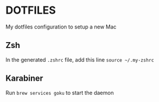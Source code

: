 # DOTFILES

My dotfiles configuration to setup a new Mac

## Zsh

In the generated `.zshrc` file, add this line `source ~/.my-zshrc`

## Karabiner

Run `brew services goku` to start the daemon
